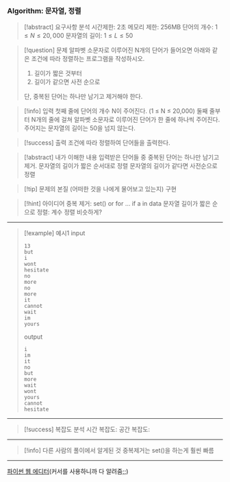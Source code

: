 ### Algorithm: 문자열, 정렬

> [!abstract] 요구사항 분석
> 시간제한: 2초
> 메모리 제한: 256MB
> 단어의 개수: $1 \leq N \leq 20,000$
> 문자열의 길이: $1 \leq L \leq 50$

> [!question] 문제
> 알파벳 소문자로 이루어진 N개의 단어가 들어오면 아래와 같은 조건에 따라 정렬하는 프로그램을 작성하시오.
>
> 1. 길이가 짧은 것부터
> 2. 길이가 같으면 사전 순으로
>
> 단, 중복된 단어는 하나만 남기고 제거해야 한다.

> [!info] 입력
> 첫째 줄에 단어의 개수 N이 주어진다. (1 ≤ N ≤ 20,000) 둘째 줄부터 N개의 줄에 걸쳐 알파벳 소문자로 이루어진 단어가 한 줄에 하나씩 주어진다. 주어지는 문자열의 길이는 50을 넘지 않는다.

> [!success] 출력
> 조건에 따라 정렬하여 단어들을 출력한다.

> [!abstract] 내가 이해한 내용
> 입력받은 단어들 중 중복된 단어는 하나만 남기고 제거.
> 문자열의 길이가 짧은 순서대로 정렬
> 문자열의 길이가 같다면 사전순으로 정렬

> [!tip] 문제의 본질 (어떠한 것을 나에게 물어보고 있는지)
> 구현

> [!hint] 아이디어
> 중복 제거: set() or for ... if a in data
> 문자열 길이가 짧은 순으로 정렬: 계수 정렬 비슷하게?

---

> [!example] 예시1
> input
>
> ```
> 13
> but
> i
> wont
> hesitate
> no
> more
> no
> more
> it
> cannot
> wait
> im
> yours
> ```
>
> output
>
> ```
> i
> im
> it
> no
> but
> more
> wait
> wont
> yours
> cannot
> hesitate
> ```

---

> [!success] 복잡도 분석
> 시간 복잡도:
> 공간 복잡도:

---

> [!info] 다른 사람의 풀이에서 알게된 것
> 중복제거는 set()을 하는게 훨씬 빠름

---

[파이썬 웹 에디터](https://www.onlineide.pro/playground/python?utm_source=online-python&utm_medium=navbar&utm_campaign=onlineidepro)(커서를 사용하니까 다 알려줌;;)
